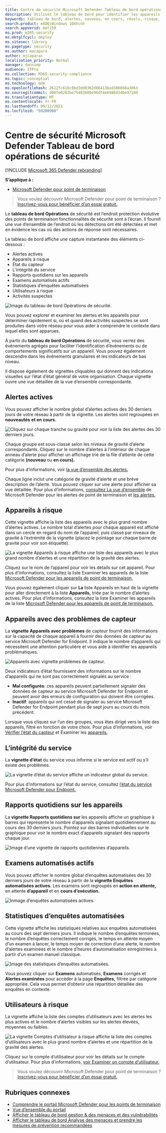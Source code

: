 ```yaml
---
title: Centre de sécurité Microsoft Defender Tableau de bord opérations de sécurité
description: Utilisez le tableau de bord pour identifier les appareils à risque, suivre l’état du service et consulter les statistiques et les informations sur les périphériques et les alertes.
keywords: tableau de bord, alertes, nouveau, en cours, résolu, risque, appareils à risque, infections, rapports, statistiques, graphiques, graphiques, santé, détections de programmes malveillants actifs, catégorie de menace, catégories, programme de vol de mot de passe, ransomware, exploit, menace, faible gravité, programmes malveillants actifs
search.product: eADQiWindows 10XVcnh
search.appverid: met150
ms.prod: m365-security
ms.mktglfcycl: deploy
ms.sitesec: library
ms.pagetype: security
ms.author: macapara
author: mjcaparas
localization_priority: Normal
manager: dansimp
audience: ITPro
ms.collection: M365-security-compliance
ms.topic: conceptual
ms.technology: mde
ms.openlocfilehash: 2612fc618c8bd3dd8362d86413bad386856a3063
ms.sourcegitcommit: d08fe0282be75483608e96df4e6986d346e97180
ms.translationtype: MT
ms.contentlocale: fr-FR
ms.lasthandoff: 09/12/2021
ms.locfileid: "59208988"
---
```

# <a name="microsoft-defender-security-center-security-operations-dashboard"></a>Centre de sécurité Microsoft Defender Tableau de bord opérations de sécurité

[!INCLUDE [Microsoft 365 Defender rebranding](../../includes/microsoft-defender.md)]


**S’applique à :**
- [Microsoft Defender pour point de terminaison](https://go.microsoft.com/fwlink/?linkid=2154037)

> Vous voulez découvrir Microsoft Defender pour point de terminaison ? [Inscrivez-vous pour bénéficier d’un essai gratuit.](https://signup.microsoft.com/create-account/signup?products=7f379fee-c4f9-4278-b0a1-e4c8c2fcdf7e&ru=https://aka.ms/MDEp2OpenTrial?ocid=docs-wdatp-secopsdashboard-abovefoldlink)

Le **tableau de bord Opérations** de sécurité est l’endroit protection évolutive des points de terminaison fonctionnalités de sécurité sont à l’écran. Il fournit une vue d’ensemble de l’endroit où les détections ont été détectées et met en évidence les cas où des actions de réponse sont nécessaires.

Le tableau de bord affiche une capture instantanée des éléments ci-dessous :

- Alertes actives
- Appareils à risque
- État du capteur
- L’intégrité du service
- Rapports quotidiens sur les appareils
- Examens automatisés actifs
- Statistiques d’enquêtes automatisées
- Utilisateurs à risque
- Activités suspectes

![Image du tableau de bord Opérations de sécurité.](images/atp-sec-ops-dashboard.png)

Vous pouvez explorer et examiner les alertes et les appareils pour déterminer rapidement si, où et quand des activités suspectes se sont produites dans votre réseau pour vous aider à comprendre le contexte dans lequel elles sont apparues.

À partir du **tableau de bord Opérations** de sécurité, vous verrez des événements agrégés pour faciliter l’identification d’événements ou de comportements significatifs sur un appareil. Vous pouvez également descendre dans les événements granulaires et les indicateurs de bas niveau.

Il dispose également de vignettes cliquables qui donnent des indications visuelles sur l’état d’état général de votre organisation. Chaque vignette ouvre une vue détaillée de la vue d’ensemble correspondante.

## <a name="active-alerts"></a>Alertes actives

Vous pouvez afficher le nombre global d’alertes actives des 30 derniers jours de votre réseau à partir de la vignette. Les alertes sont regroupées en **nouveautés** **et en cours.**

![Cliquez sur chaque tranche ou gravité pour voir la liste des alertes des 30 derniers jours.](images/active-alerts-tile.png)

Chaque groupe est sous-classé selon les niveaux de gravité d’alerte correspondants. Cliquez sur le nombre d’alertes à l’intérieur de chaque anneau d’alerte pour afficher un affichage trié de la file d’attente de cette catégorie **(nouveau** ou **en cours).**

Pour plus d’informations, voir [la vue d’ensemble des alertes.](alerts-queue.md)

Chaque ligne inclut une catégorie de gravité d’alerte et une brève description de l’alerte. Vous pouvez cliquer sur une alerte pour afficher sa vue détaillée. Pour plus d’informations, [consultez La vue d’ensemble](investigate-alerts.md) de Microsoft Defender pour les alertes de point de terminaison et [les alertes.](alerts-queue.md)

## <a name="devices-at-risk"></a>Appareils à risque

Cette vignette affiche la liste des appareils avec le plus grand nombre d’alertes actives. Le nombre total d’alertes pour chaque appareil est affiché dans un cercle en regard du nom de l’appareil, puis classé par niveaux de gravité à l’extrémité de la vignette (placez le pointage sur chaque barre de gravité pour voir son étiquette).

![La vignette Appareils à risque affiche une liste des appareils avec le plus grand nombre d’alertes et une répartition de la gravité des alertes.](images/devices-at-risk-tile.png)

Cliquez sur le nom de l’appareil pour voir les détails sur cet appareil. Pour plus d’informations, consultez la liste Examiner les appareils de la liste [Microsoft Defender pour les appareils de point de terminaison.](investigate-machines.md)

Vous pouvez également cliquer sur **La** liste Appareils en haut de la vignette pour aller directement à la liste **Appareils,** triée par le nombre d’alertes actives. Pour plus d’informations, consultez la liste Examiner les appareils de la liste [Microsoft Defender pour les appareils de point de terminaison.](investigate-machines.md)

## <a name="devices-with-sensor-issues"></a>Appareils avec des problèmes de capteur

La **vignette Appareils avec problèmes** de capteur fournit des informations sur la capacité de chaque appareil à fournir des données de capteur au service Microsoft Defender for Endpoint. Il indique le nombre d’appareils qui nécessitent une attention particulière et vous aide à identifier les appareils problématiques.

![Appareils avec vignette problèmes de capteur.](images/atp-tile-sensor-health.png)

Deux indicateurs d’état fournissent des informations sur le nombre d’appareils qui ne sont pas correctement signalés au service :

- **Mal configurés**: ces appareils peuvent partiellement signaler des données de capteur au service Microsoft Defender for Endpoint et peuvent avoir des erreurs de configuration qui doivent être corrigées.
- **Inactif**: appareils qui ont cessé de signaler au service Microsoft Defender for Endpoint pendant plus de sept jours au cours du mois précédent.

Lorsque vous cliquez sur l’un des groupes, vous êtes dirigé vers la liste des appareils, filtré en fonction de votre choix. Pour plus d’informations, voir [Vérifier l’état du capteur](check-sensor-status.md) et Examiner les [appareils.](investigate-machines.md)

## <a name="service-health"></a>L’intégrité du service

La **vignette d’état** du service vous informe si le service est actif ou s’il existe des problèmes.

![La vignette d’état du service affiche un indicateur global du service.](images/status-tile.png)

Pour plus d’informations sur l’état du service, consultez [l’état du service Microsoft Defender pour Endpoint.](service-status.md)

## <a name="daily-devices-reporting"></a>Rapports quotidiens sur les appareils

La **vignette Rapports quotidiens sur** les appareils affiche un graphique à barres qui représente le nombre d’appareils signalant quotidiennement au cours des 30 derniers jours. Pointez sur des barres individuelles sur le graphique pour voir le nombre exact d’appareils signalant des rapports chaque jour.

![Image d’une vignette de rapports quotidiennes d’appareils.](images/atp-daily-devices-reporting.png)

## <a name="active-automated-investigations"></a>Examens automatisés actifs

Vous pouvez afficher le nombre global d’enquêtes automatisées des 30 derniers jours de votre réseau à partir de la **vignette Enquêtes automatisées actives.** Les examens sont regroupés en **action en attente,** en attente **d’appareil** et en **cours d’exécution.**

![Inmage d’enquêtes automatisées actives.](images/atp-active-investigations-tile.png)

## <a name="automated-investigations-statistics"></a>Statistiques d’enquêtes automatisées

Cette vignette affiche les statistiques relatives aux enquêtes automatisées au cours des sept derniers jours. Il indique le nombre d’enquêtes terminées, le nombre d’enquêtes correctement corrigés, le temps en attente moyen d’un examen à lancer, le temps moyen de correction d’une alerte, le nombre d’alertes examinées et le nombre d’heures d’automatisation enregistrées à partir d’un examen manuel classique. 

![Image des statistiques d’enquêtes automatisées.](images/atp-automated-investigations-statistics.png)

Vous pouvez cliquer sur **Examens** automatisés, **Examens** corrigés et **Alertes examinées** pour accéder à la page **Enquêtes,** filtrée par catégorie appropriée. Cela vous permet d’obtenir une répartition détaillée des enquêtes en contexte.

## <a name="users-at-risk"></a>Utilisateurs à risque

La vignette affiche la liste des comptes d’utilisateurs avec les alertes les plus actives et le nombre d’alertes visibles sur les alertes élevées, moyennes ou faibles. 

![La vignette Comptes d’utilisateur à risque affiche la liste des comptes d’utilisateurs avec le plus grand nombre d’alertes et une répartition de la gravité des alertes.](images/atp-users-at-risk.png)

Cliquez sur le compte d’utilisateur pour voir les détails sur le compte d’utilisateur. Pour plus d’informations, [voir Examiner un compte d’utilisateur.](investigate-user.md)

> Vous voulez découvrir Microsoft Defender pour point de terminaison ? [Inscrivez-vous pour bénéficier d’un essai gratuit.](https://signup.microsoft.com/create-account/signup?products=7f379fee-c4f9-4278-b0a1-e4c8c2fcdf7e&ru=https://aka.ms/MDEp2OpenTrial?ocid=docs-wdatp-secopsdashboard-belowfoldlink)

## <a name="related-topics"></a>Rubriques connexes

- [Comprendre le portail Microsoft Defender pour les points de terminaison](use.md)
- [Vue d’ensemble du portail](portal-overview.md)
- [Afficher le tableau de bord gestion & des menaces et des vulnérabilités](tvm-dashboard-insights.md)
- [Afficher le tableau de bord Analyse des menaces et prendre les mesures de prévention recommandées](threat-analytics.md)

